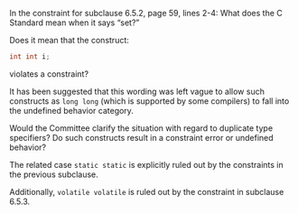 In the constraint for subclause 6.5.2, page 59, lines 2-4: What does the C
Standard mean when it says “set?”

Does it mean that the construct:

```c
int int i;
```

violates a constraint?

It has been suggested that this wording was left vague to allow such constructs
as `long long` (which is supported by some compilers) to fall into the undefined
behavior category.

Would the Committee clarify the situation with regard to duplicate type
specifiers? Do such constructs result in a constraint error or undefined
behavior?

The related case `static static` is explicitly ruled out by the constraints in
the previous subclause.

Additionally, `volatile volatile` is ruled out by the constraint in subclause
6.5.3.
